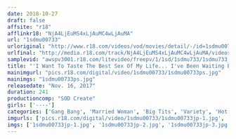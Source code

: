 ```yaml
---
date: 2018-10-27
draft: false
affsite: "r18"
afflinkr18: "NjA4LjEuMS4xLjAuMC4wLjAuMA"
url: "1sdmu00733"
urloriginal: "http://www.r18.com/videos/vod/movies/detail/-/id=1sdmu00733"
urlfinal: "http://media.r18.com/track/NjA4LjEuMS4xLjAuMC4wLjAuMA/videos/vod/movies/detail/-/id=1sdmu00733"
samplevid: "awspv3001.r18.com/litevideo/freepv/1/1sd/1sdmu733/1sdmu733_dmb_w.mp4"
title: "'I Want To Taste The Best Sex Of My Life... I've Been Waiting Every Day With Dripping Wet And Ready Pussy...' This Married Woman Babe Was Staining Her Panties Just From Her Daydream Fantasies And Now She's Going On An Obedient Hot Springs Vacation For Some Massive Spasmic Mind Blowing Sex That She Could Never Get AT Thome This Perverted Maso Married Woman Is Making Her AV Debut Behind Her Husband's Back, And Once She Starts Getting Orgasms, She'll Never Be Satisfied!"
mainimgurl: "pics.r18.com/digital/video/1sdmu00733/1sdmu00733ps.jpg"
mainimgs: "1sdmu00733ps.jpg"
releasedate: "Nov. 16, 2017"
duration: 241
productioncomp: "SOD Create"
girls: ['----']
categories: ['Gang Bang', 'Married Woman', 'Big Tits', 'Variety', 'Hot Spring', 'Threesome / Foursome', 'Over 4 Hours', 'Hi-Def']
imgurls: ['pics.r18.com/digital/video/1sdmu00733/1sdmu00733jp-1.jpg', 'pics.r18.com/digital/video/1sdmu00733/1sdmu00733jp-2.jpg', 'pics.r18.com/digital/video/1sdmu00733/1sdmu00733jp-3.jpg', 'pics.r18.com/digital/video/1sdmu00733/1sdmu00733jp-4.jpg', 'pics.r18.com/digital/video/1sdmu00733/1sdmu00733jp-5.jpg', 'pics.r18.com/digital/video/1sdmu00733/1sdmu00733jp-6.jpg', 'pics.r18.com/digital/video/1sdmu00733/1sdmu00733jp-7.jpg', 'pics.r18.com/digital/video/1sdmu00733/1sdmu00733jp-8.jpg', 'pics.r18.com/digital/video/1sdmu00733/1sdmu00733jp-9.jpg', 'pics.r18.com/digital/video/1sdmu00733/1sdmu00733jp-10.jpg', 'pics.r18.com/digital/video/1sdmu00733/1sdmu00733jp-11.jpg', 'pics.r18.com/digital/video/1sdmu00733/1sdmu00733jp-12.jpg', 'pics.r18.com/digital/video/1sdmu00733/1sdmu00733jp-13.jpg', 'pics.r18.com/digital/video/1sdmu00733/1sdmu00733jp-14.jpg', 'pics.r18.com/digital/video/1sdmu00733/1sdmu00733jp-15.jpg', 'pics.r18.com/digital/video/1sdmu00733/1sdmu00733jp-16.jpg', 'pics.r18.com/digital/video/1sdmu00733/1sdmu00733jp-17.jpg', 'pics.r18.com/digital/video/1sdmu00733/1sdmu00733jp-18.jpg', 'pics.r18.com/digital/video/1sdmu00733/1sdmu00733jp-19.jpg', 'pics.r18.com/digital/video/1sdmu00733/1sdmu00733jp-20.jpg']
imgs: ['1sdmu00733jp-1.jpg', '1sdmu00733jp-2.jpg', '1sdmu00733jp-3.jpg', '1sdmu00733jp-4.jpg', '1sdmu00733jp-5.jpg', '1sdmu00733jp-6.jpg', '1sdmu00733jp-7.jpg', '1sdmu00733jp-8.jpg', '1sdmu00733jp-9.jpg', '1sdmu00733jp-10.jpg', '1sdmu00733jp-11.jpg', '1sdmu00733jp-12.jpg', '1sdmu00733jp-13.jpg', '1sdmu00733jp-14.jpg', '1sdmu00733jp-15.jpg', '1sdmu00733jp-16.jpg', '1sdmu00733jp-17.jpg', '1sdmu00733jp-18.jpg', '1sdmu00733jp-19.jpg', '1sdmu00733jp-20.jpg']
---
```

